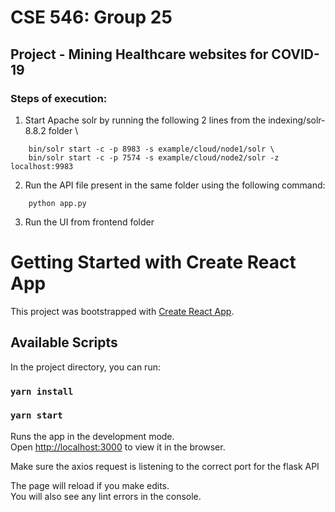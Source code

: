 # CSE 546: Group 25
## Project - Mining Healthcare websites for COVID-19


### Steps of execution:
1) Start Apache solr by running the following 2 lines from the indexing/solr-8.8.2 folder \
```
    bin/solr start -c -p 8983 -s example/cloud/node1/solr \
    bin/solr start -c -p 7574 -s example/cloud/node2/solr -z localhost:9983
```
2) Run the API file present in the same folder using the following command: 
```
    python app.py
```
3) Run the UI from frontend folder
# Getting Started with Create React App

This project was bootstrapped with [Create React App](https://github.com/facebook/create-react-app).

## Available Scripts

In the project directory, you can run:

### `yarn install`

### `yarn start`

Runs the app in the development mode.\
Open [http://localhost:3000](http://localhost:3000) to view it in the browser.


Make sure the axios request is listening to the correct port for the flask API

The page will reload if you make edits.\
You will also see any lint errors in the console.
